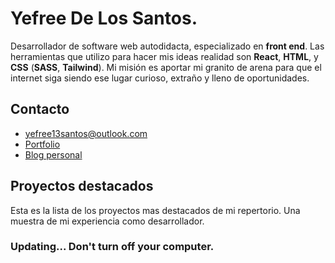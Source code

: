 # Yefree De Los Santos.  
Desarrollador de software web autodidacta, especializado en **front end**. Las herramientas que utilizo para hacer mis ideas realidad son **React**, **HTML**, y **CSS** (**SASS**, **Tailwind**). Mi misión es aportar mi granito de arena para que el internet siga siendo ese lugar curioso, extraño y lleno de oportunidades. 

## Contacto
- yefree13santos@outlook.com
- [Portfolio](https://yefreevaldezdev.vercel.app)
- [Blog personal](https://devlog.vercel.app)

## Proyectos destacados

Esta es la lista de los proyectos mas destacados de mi repertorio. Una muestra de mi experiencia como desarrollador.

### Updating... Don't turn off your computer.





